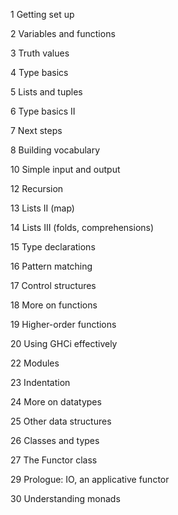 1   Getting set up

2   Variables and functions

3   Truth values

4   Type basics

5   Lists and tuples

6   Type basics II

7   Next steps

8   Building vocabulary

10  Simple input and output

12  Recursion

13  Lists II (map)

14  Lists III (folds, comprehensions)

15  Type declarations

16  Pattern matching

17  Control structures

18  More on functions

19  Higher-order functions

20  Using GHCi effectively

22  Modules

23  Indentation

24  More on datatypes

25  Other data structures

26  Classes and types

27  The Functor class

29  Prologue: IO, an applicative functor

30  Understanding monads

